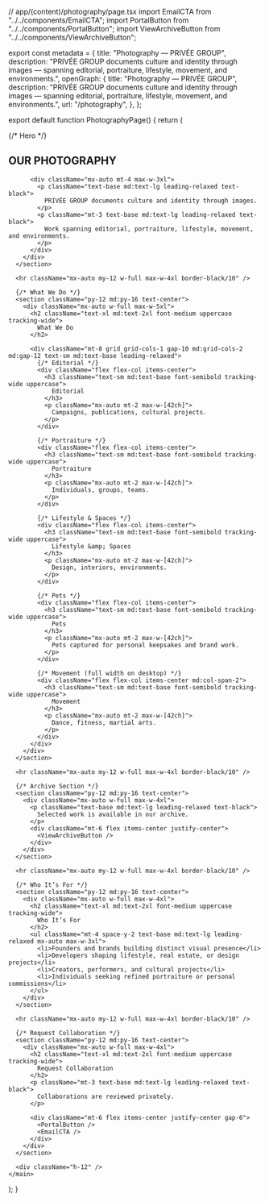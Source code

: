 // app/(content)/photography/page.tsx
import EmailCTA from "../../components/EmailCTA";
import PortalButton from "../../components/PortalButton";
import ViewArchiveButton from "../../components/ViewArchiveButton";

export const metadata = {
  title: "Photography — PRIVÉE GROUP",
  description:
    "PRIVÉE GROUP documents culture and identity through images — spanning editorial, portraiture, lifestyle, movement, and environments.",
  openGraph: {
    title: "Photography — PRIVÉE GROUP",
    description:
      "PRIVÉE GROUP documents culture and identity through images — spanning editorial, portraiture, lifestyle, movement, and environments.",
    url: "/photography",
  },
};

export default function PhotographyPage() {
  return (
    <main className="px-6 bg-white text-black min-h-screen">
      {/* Hero */}
      <section className="pt-20 pb-10 text-center">
        <div className="mx-auto w-full max-w-4xl">
          <h1 className="text-5xl md:text-6xl leading-tight font-semibold tracking-wide uppercase">
            OUR <span className="font-serif italic">PHOTOGRAPHY</span>
          </h1>

          <div className="mx-auto mt-4 max-w-3xl">
            <p className="text-base md:text-lg leading-relaxed text-black">
              PRIVÉE GROUP documents culture and identity through images.
            </p>
            <p className="mt-3 text-base md:text-lg leading-relaxed text-black">
              Work spanning editorial, portraiture, lifestyle, movement, and environments.
            </p>
          </div>
        </div>
      </section>

      <hr className="mx-auto my-12 w-full max-w-4xl border-black/10" />

      {/* What We Do */}
      <section className="py-12 md:py-16 text-center">
        <div className="mx-auto w-full max-w-5xl">
          <h2 className="text-xl md:text-2xl font-medium uppercase tracking-wide">
            What We Do
          </h2>

          <div className="mt-8 grid grid-cols-1 gap-10 md:grid-cols-2 md:gap-12 text-sm md:text-base leading-relaxed">
            {/* Editorial */}
            <div className="flex flex-col items-center">
              <h3 className="text-sm md:text-base font-semibold tracking-wide uppercase">
                Editorial
              </h3>
              <p className="mx-auto mt-2 max-w-[42ch]">
                Campaigns, publications, cultural projects.
              </p>
            </div>

            {/* Portraiture */}
            <div className="flex flex-col items-center">
              <h3 className="text-sm md:text-base font-semibold tracking-wide uppercase">
                Portraiture
              </h3>
              <p className="mx-auto mt-2 max-w-[42ch]">
                Individuals, groups, teams.
              </p>
            </div>

            {/* Lifestyle & Spaces */}
            <div className="flex flex-col items-center">
              <h3 className="text-sm md:text-base font-semibold tracking-wide uppercase">
                Lifestyle &amp; Spaces
              </h3>
              <p className="mx-auto mt-2 max-w-[42ch]">
                Design, interiors, environments.
              </p>
            </div>

            {/* Pets */}
            <div className="flex flex-col items-center">
              <h3 className="text-sm md:text-base font-semibold tracking-wide uppercase">
                Pets
              </h3>
              <p className="mx-auto mt-2 max-w-[42ch]">
                Pets captured for personal keepsakes and brand work.
              </p>
            </div>

            {/* Movement (full width on desktop) */}
            <div className="flex flex-col items-center md:col-span-2">
              <h3 className="text-sm md:text-base font-semibold tracking-wide uppercase">
                Movement
              </h3>
              <p className="mx-auto mt-2 max-w-[42ch]">
                Dance, fitness, martial arts.
              </p>
            </div>
          </div>
        </div>
      </section>

      <hr className="mx-auto my-12 w-full max-w-4xl border-black/10" />

      {/* Archive Section */}
      <section className="py-12 md:py-16 text-center">
        <div className="mx-auto w-full max-w-4xl">
          <p className="text-base md:text-lg leading-relaxed text-black">
            Selected work is available in our archive.
          </p>
          <div className="mt-6 flex items-center justify-center">
            <ViewArchiveButton />
          </div>
        </div>
      </section>

      <hr className="mx-auto my-12 w-full max-w-4xl border-black/10" />

      {/* Who It’s For */}
      <section className="py-12 md:py-16 text-center">
        <div className="mx-auto w-full max-w-4xl">
          <h2 className="text-xl md:text-2xl font-medium uppercase tracking-wide">
            Who It’s For
          </h2>
          <ul className="mt-4 space-y-2 text-base md:text-lg leading-relaxed mx-auto max-w-3xl">
            <li>Founders and brands building distinct visual presence</li>
            <li>Developers shaping lifestyle, real estate, or design projects</li>
            <li>Creators, performers, and cultural projects</li>
            <li>Individuals seeking refined portraiture or personal commissions</li>
          </ul>
        </div>
      </section>

      <hr className="mx-auto my-12 w-full max-w-4xl border-black/10" />

      {/* Request Collaboration */}
      <section className="py-12 md:py-16 text-center">
        <div className="mx-auto w-full max-w-4xl">
          <h2 className="text-xl md:text-2xl font-medium uppercase tracking-wide">
            Request Collaboration
          </h2>
          <p className="mt-3 text-base md:text-lg leading-relaxed text-black">
            Collaborations are reviewed privately.
          </p>

          <div className="mt-6 flex items-center justify-center gap-6">
            <PortalButton />
            <EmailCTA />
          </div>
        </div>
      </section>

      <div className="h-12" />
    </main>
  );
}

